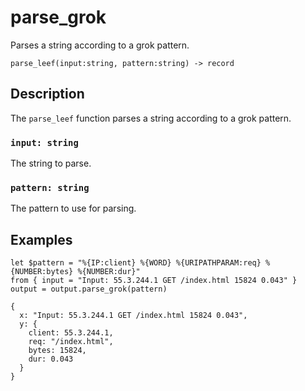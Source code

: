# parse_grok

Parses a string according to a grok pattern.

```tql
parse_leef(input:string, pattern:string) -> record
```

## Description

The `parse_leef` function parses a string according to a grok pattern.

### `input: string`

The string to parse.

### `pattern: string`

The pattern to use for parsing.

## Examples

```tql
let $pattern = "%{IP:client} %{WORD} %{URIPATHPARAM:req} %{NUMBER:bytes} %{NUMBER:dur}"
from { input = "Input: 55.3.244.1 GET /index.html 15824 0.043" }
output = output.parse_grok(pattern)
```
```tql
{
  x: "Input: 55.3.244.1 GET /index.html 15824 0.043",
  y: {
    client: 55.3.244.1,
    req: "/index.html",
    bytes: 15824,
    dur: 0.043
  }
}
```
